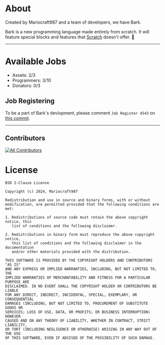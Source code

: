 # About
Created by Mariocraft987 and a team of developers, we have Bark.

Bark is a new programming language made entirely from scratch. It will feature special blocks and features that <a href="https://scratch.mit.edu">Scratch</a> doesn't offer. &#128054;
<hr>

# Available Jobs
- Assets: 2/3<br/>
- Programmers: 3/10<br/>
- Donators: 0/3<br/>
## Job Registering
To be a part of Bark's devlopment, please comment `Job Register 4543` on <a href="https://github.com/Mariocraft987/bark.github.io/commit/5644df6ebc5aa7ea7b611141a265ff7c17712c5e">this commit</a>.

<hr>

## Contributors

<!-- ALL-CONTRIBUTORS-LIST:START - Do not remove or modify this section -->
<!-- prettier-ignore-start -->
<!-- markdownlint-disable -->
[![All Contributors](https://img.shields.io/github/all-contributors/Mariocraft987/Bark.github.io?color=70400c&style=flat-square)](#contributors)
<!-- markdownlint-restore -->
<!-- prettier-ignore-end -->

<!-- ALL-CONTRIBUTORS-LIST:END -->


# License

```
BSD 2-Clause License

Copyright (c) 2024, Mariocraft987

Redistribution and use in source and binary forms, with or without
modification, are permitted provided that the following conditions are met:

1. Redistributions of source code must retain the above copyright notice, this
   list of conditions and the following disclaimer.

2. Redistributions in binary form must reproduce the above copyright notice,
   this list of conditions and the following disclaimer in the documentation
   and/or other materials provided with the distribution.

THIS SOFTWARE IS PROVIDED BY THE COPYRIGHT HOLDERS AND CONTRIBUTORS "AS IS"
AND ANY EXPRESS OR IMPLIED WARRANTIES, INCLUDING, BUT NOT LIMITED TO, THE
IMPLIED WARRANTIES OF MERCHANTABILITY AND FITNESS FOR A PARTICULAR PURPOSE ARE
DISCLAIMED. IN NO EVENT SHALL THE COPYRIGHT HOLDER OR CONTRIBUTORS BE LIABLE
FOR ANY DIRECT, INDIRECT, INCIDENTAL, SPECIAL, EXEMPLARY, OR CONSEQUENTIAL
DAMAGES (INCLUDING, BUT NOT LIMITED TO, PROCUREMENT OF SUBSTITUTE GOODS OR
SERVICES; LOSS OF USE, DATA, OR PROFITS; OR BUSINESS INTERRUPTION) HOWEVER
CAUSED AND ON ANY THEORY OF LIABILITY, WHETHER IN CONTRACT, STRICT LIABILITY,
OR TORT (INCLUDING NEGLIGENCE OR OTHERWISE) ARISING IN ANY WAY OUT OF THE USE
OF THIS SOFTWARE, EVEN IF ADVISED OF THE POSSIBILITY OF SUCH DAMAGE.
```

<!-- bark is not affiliated of scratch or turbowarp nor penguin mod and all credit goes to these founding orginizations and not any content should be used with permission,
please is they are created YET check out our terms of use and private policy --!>

